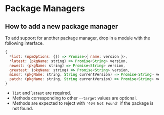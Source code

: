 # Package Managers

## How to add a new package manager

To add support for another package manager, drop in a module with the following interface.

```js
{
  *list: (npmOptions: {}) => Promise<{ name: version }>,
  *latest: (pkgName: string) => Promise<String> version,
  newest: (pkgName: string) => Promise<String> version,
  greatest: (pkgName: string) => Promise<String> version,
  minor: (pkgName: string, String currentVersion) => Promise<String> version,
  patch: (pkgName: string, String currentVersion) => Promise<String> version,
}
```

- `list` and `latest` are required.
- Methods corresponding to other `--target` values are optional.
- Methods are expected to reject with `'404 Not Found'` if the package is not found.
